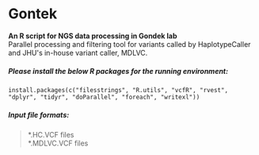 # Gontek
**An R script for NGS data processing in Gondek lab**    
Parallel processing and filtering tool for variants called by HaplotypeCaller and JHU's in-house variant caller, MDLVC.

##### Please install the below R packages for the running environment:
```
install.packages(c("filesstrings", "R.utils", "vcfR", "rvest", "dplyr", "tidyr", "doParallel", "foreach", "writexl"))
```

##### Input file formats:
> *.HC.VCF files    
> *.MDLVC.VCF files    

